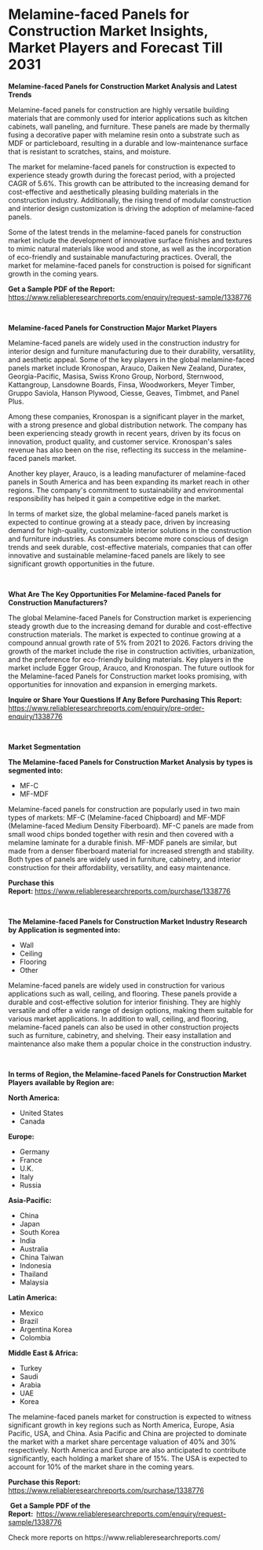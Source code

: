 <p><h1>Melamine-faced Panels for Construction Market Insights, Market Players and Forecast Till 2031</h1></p><p><strong>Melamine-faced Panels for Construction Market Analysis and Latest Trends</strong></p>
<p><p>Melamine-faced panels for construction are highly versatile building materials that are commonly used for interior applications such as kitchen cabinets, wall paneling, and furniture. These panels are made by thermally fusing a decorative paper with melamine resin onto a substrate such as MDF or particleboard, resulting in a durable and low-maintenance surface that is resistant to scratches, stains, and moisture.</p><p>The market for melamine-faced panels for construction is expected to experience steady growth during the forecast period, with a projected CAGR of 5.6%. This growth can be attributed to the increasing demand for cost-effective and aesthetically pleasing building materials in the construction industry. Additionally, the rising trend of modular construction and interior design customization is driving the adoption of melamine-faced panels.</p><p>Some of the latest trends in the melamine-faced panels for construction market include the development of innovative surface finishes and textures to mimic natural materials like wood and stone, as well as the incorporation of eco-friendly and sustainable manufacturing practices. Overall, the market for melamine-faced panels for construction is poised for significant growth in the coming years.</p></p>
<p><strong>Get a Sample PDF of the Report:&nbsp;</strong> <a href="https://www.reliableresearchreports.com/enquiry/request-sample/1338776">https://www.reliableresearchreports.com/enquiry/request-sample/1338776</a></p>
<p>&nbsp;</p>
<p><strong>Melamine-faced Panels for Construction Major Market Players</strong></p>
<p><p>Melamine-faced panels are widely used in the construction industry for interior design and furniture manufacturing due to their durability, versatility, and aesthetic appeal. Some of the key players in the global melamine-faced panels market include Kronospan, Arauco, Daiken New Zealand, Duratex, Georgia-Pacific, Masisa, Swiss Krono Group, Norbord, Sternwood, Kattangroup, Lansdowne Boards, Finsa, Woodworkers, Meyer Timber, Gruppo Saviola, Hanson Plywood, Ciesse, Geaves, Timbmet, and Panel Plus.</p><p>Among these companies, Kronospan is a significant player in the market, with a strong presence and global distribution network. The company has been experiencing steady growth in recent years, driven by its focus on innovation, product quality, and customer service. Kronospan's sales revenue has also been on the rise, reflecting its success in the melamine-faced panels market.</p><p>Another key player, Arauco, is a leading manufacturer of melamine-faced panels in South America and has been expanding its market reach in other regions. The company's commitment to sustainability and environmental responsibility has helped it gain a competitive edge in the market.</p><p>In terms of market size, the global melamine-faced panels market is expected to continue growing at a steady pace, driven by increasing demand for high-quality, customizable interior solutions in the construction and furniture industries. As consumers become more conscious of design trends and seek durable, cost-effective materials, companies that can offer innovative and sustainable melamine-faced panels are likely to see significant growth opportunities in the future.</p></p>
<p>&nbsp;</p>
<p><strong>What Are The Key Opportunities For Melamine-faced Panels for Construction Manufacturers?</strong></p>
<p><p>The global Melamine-faced Panels for Construction market is experiencing steady growth due to the increasing demand for durable and cost-effective construction materials. The market is expected to continue growing at a compound annual growth rate of 5% from 2021 to 2026. Factors driving the growth of the market include the rise in construction activities, urbanization, and the preference for eco-friendly building materials. Key players in the market include Egger Group, Arauco, and Kronospan. The future outlook for the Melamine-faced Panels for Construction market looks promising, with opportunities for innovation and expansion in emerging markets.</p></p>
<p><strong>Inquire or Share Your Questions If Any Before Purchasing This Report:</strong> <a href="https://www.reliableresearchreports.com/enquiry/pre-order-enquiry/1338776">https://www.reliableresearchreports.com/enquiry/pre-order-enquiry/1338776</a></p>
<p>&nbsp;</p>
<p><strong>Market Segmentation</strong></p>
<p><strong>The Melamine-faced Panels for Construction Market Analysis by types is segmented into:</strong></p>
<p><ul><li>MF-C</li><li>MF-MDF</li></ul></p>
<p><p>Melamine-faced panels for construction are popularly used in two main types of markets: MF-C (Melamine-faced Chipboard) and MF-MDF (Melamine-faced Medium Density Fiberboard). MF-C panels are made from small wood chips bonded together with resin and then covered with a melamine laminate for a durable finish. MF-MDF panels are similar, but made from a denser fiberboard material for increased strength and stability. Both types of panels are widely used in furniture, cabinetry, and interior construction for their affordability, versatility, and easy maintenance.</p></p>
<p><strong>Purchase this Report:&nbsp;</strong><a href="https://www.reliableresearchreports.com/purchase/1338776">https://www.reliableresearchreports.com/purchase/1338776</a></p>
<p>&nbsp;</p>
<p><strong>The Melamine-faced Panels for Construction Market Industry Research by Application is segmented into:</strong></p>
<p><ul><li>Wall</li><li>Ceiling</li><li>Flooring</li><li>Other</li></ul></p>
<p><p>Melamine-faced panels are widely used in construction for various applications such as wall, ceiling, and flooring. These panels provide a durable and cost-effective solution for interior finishing. They are highly versatile and offer a wide range of design options, making them suitable for various market applications. In addition to wall, ceiling, and flooring, melamine-faced panels can also be used in other construction projects such as furniture, cabinetry, and shelving. Their easy installation and maintenance also make them a popular choice in the construction industry.</p></p>
<p>&nbsp;</p>
<p><strong>In terms of Region, the Melamine-faced Panels for Construction Market Players available by Region are:</strong></p>
<p>
    <p> <strong> North America: </strong>
        <ul>
            <li>United States</li>
            <li>Canada</li>
        </ul>
        </p> 
    <p> <strong> Europe: </strong>
        <ul>
            <li>Germany</li>
            <li>France</li>
            <li>U.K.</li>
            <li>Italy</li>
            <li>Russia</li>
        </ul>
        </p> 
    <p> <strong> Asia-Pacific: </strong>
        <ul>
            <li>China</li>
            <li>Japan</li>
            <li>South Korea</li>
            <li>India</li>
            <li>Australia</li>
            <li>China Taiwan</li>
            <li>Indonesia</li>
            <li>Thailand</li>
            <li>Malaysia</li>
        </ul>
        </p> 
    <p> <strong> Latin America: </strong>
        <ul>
            <li>Mexico</li>
            <li>Brazil</li>
            <li>Argentina Korea</li>
            <li>Colombia</li>
        </ul>
        </p> 
    <p> <strong> Middle East & Africa: </strong>
        <ul>
            <li>Turkey</li>
            <li>Saudi</li>
            <li>Arabia</li>
            <li>UAE</li>
            <li>Korea</li>
        </ul>
    </p>
    </p>
<p><p>The melamine-faced panels market for construction is expected to witness significant growth in key regions such as North America, Europe, Asia Pacific, USA, and China. Asia Pacific and China are projected to dominate the market with a market share percentage valuation of 40% and 30% respectively. North America and Europe are also anticipated to contribute significantly, each holding a market share of 15%. The USA is expected to account for 10% of the market share in the coming years.</p></p>
<p><strong>Purchase this Report: </strong><a href="https://www.reliableresearchreports.com/purchase/1338776">https://www.reliableresearchreports.com/purchase/1338776</a></p>
<p>&nbsp;<strong>Get a Sample PDF of the Report:&nbsp;&nbsp;</strong><a href="https://www.reliableresearchreports.com/enquiry/request-sample/1338776">https://www.reliableresearchreports.com/enquiry/request-sample/1338776</a></p>
<p><strong></strong></p>
<p>Check more reports on https://www.reliableresearchreports.com/</p>